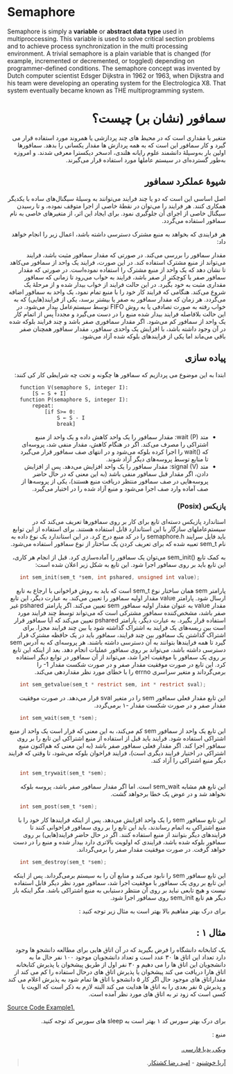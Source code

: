 # Semaphore
Semaphore is simply a **variable** or **abstract data type** used in multiproccessing. This variable is used to solve critical section problems and to achieve process synchronization in the multi processing environment. A trivial semaphore is a plain variable that is changed (for example, incremented or decremented, or toggled) depending on programmer-defined conditions.
The semaphore concept was invented by Dutch computer scientist Edsger Dijkstra in 1962 or 1963, when Dijkstra and his team were developing an operating system for the Electrologica X8. That system eventually became known as THE multiprogramming system.

<div dir="rtl">

# سمافور (نشان بر) چیست؟

متغیر یا مقداری است که در محیط های چند پردازشی یا همروند مورد استفاده قرار می گیرد و کار سمافور این است که به همه پردازش ها مقدار یکسانی را بدهد.
سمافورها اولین بار به‌وسیلهٔ دانشمند علوم رایانه هلندی، ادسخر دیکسترا معرفی شدند. و امروزه به‌طور گسترده‌ای در سیستم عاملها مورد استفاده قرار می‌گیرند.

## شیوهٔ عملکرد سمافور

اصل اساسی این است که دو یا چند فرایند می‌توانند به وسیلهٔ سیگنال‌های ساده با یکدیگر همکاری کنند. هر فرایند را می‌توان در نقطهٔ خاصی از اجرا متوقف نموده، و تا رسیدن سیگنال خاصی از اجرای آن جلوگیری نمود. برای ایجاد این اثر، از متغیرهای خاصی به نام سمافور استفاده می‌گردد.

هر فرایندی که بخواهد به منبع مشترک دسترسی داشته باشد، اعمال زیر را انجام خواهد داد:

مقدار سمافور را بررسی می‌کند.
در صورتی که مقدار سمافور مثبت باشد، فرایند می‌تواند از منبع مشترک استفاده کند. در این صورت، فرایند یک واحد از سمافور می‌کاهد تا نشان دهد که یک واحد از منبع مشترک را استفاده نموده‌است.
در صورتی که مقدار سمافور صفر یا کوچکتر از صفر باشد، فرایند به خواب می‌رود تا زمانی که سمافور مقداری مثبت به خود بگیرد. در این حالت فرایند از خواب بیدار شده و از مرحلهٔ یک شروع می‌کند.
هنگامی که فرایند کار خود را با منبع تمام نمود، یک واحد به سمافور اضافه می‌گردد. هر زمان که مقدار سمافور به صفر یا بیشتر برسد، یکی از فرایند(هایی) که به خواب رفته به صورت تصادفی یا به روش FIFO توسط سیستم‌عامل بیدار می‌شود. در این حالت بلافاصله فرایند بیدار شده منبع را در دست می‌گیرد و مجدداً پس از اتمام کار یک واحد از سمافور کم می‌شود. اگر مقدار سمافوری صفر باشد و چند فرایند بلوکه شده در آن وجود داشته باشد، با افزایش یک واحدی سمافور، مقدار سمافور همچنان صفر باقی می‌ماند اما یکی از فرایندهای بلوکه شده آزاد می‌شود.

## پیاده سازی
ابتدا به این موضوع می پردازیم که سمافور ها چگونه و تحت چه شرایطی کار کی کنند:
<div dir="ltr">

```
    function V(semaphore S, integer I):
        [S ← S + I]
    function P(semaphore S, integer I):
        repeat:
            [if S>= 0:
                S ← S - I
                break]
```
</div>

- متد wait (P):
مقدار سمافور را یک واحد کاهش داده و یک واحد از منبع اشتراکی را مصرف می‌کند. اگر در هنگام کاهش، مقدار منفی شد، پروسه‌ای که wait()‎ را اجرا کرده بلوکه می‌شود و در انتهای صف سمافور قرار می‌گیرد تا منابع توسط پروسه‌های دیگر آزاد شوند.
- متد signal (V):
مقدار سمافور را یک واحد افزایش می‌دهد. پس از افزایش دادن، اگر مقدار قبل سمافور منفی باشد (به این معنی که در حال حاضر پروسه‌هایی در صف سمافور منتظر دریافت منبع هستند)، یکی از پروسه‌ها از صف آماده وارد صف اجرا می‌شود و منبع آزاد شده را در اختیار می‌گیرد.

### پازیکس (Posix)
استاندارد پازیکس دسته‌ای تابع برای کار بر روی سمافورها تعریف می‌کند که در سیستم‌عاملهای سازگار با این استاندارد قابل استفاده هستند. برای استفاده از این توابع باید فایل سرایند semaphore.h را در کد منبع درج کرد. در این استاندارد یک نوع داده به نام sem_t تعبیه شده که برای تعریف کردن یک ساختار از نوع سمافور استفاده می‌شود.

به کمک تابع sem_init()‎ می‌توان یک سمافور را آماده‌سازی کرد. قبل از انجام هر کاری، این تابع باید بر روی سمافور اجرا شود. این تابع به شکل زیر اعلان شده است:
<div dir="ltr">

``` c
    int sem_init(sem_t *sem, int pshared, unsigned int value);
```
</div>

پارامتر sem همان ساختار نوع sem_t است که باید به روش فراخوانی با ارجاع به تابع ارسال شود. پارامتر value مقدار اولیه سمافور را تعیین می‌کند. به عبارت دیگر، این تابع مقدار value به عنوان مقدار اولیه سمافور sem تعیین می‌کند. اگر پارامتر pshared غیر صفر باشد، مشخص‌کننده سمافور مشترکی است که می‌تواند توسط چند فرایند مورد استفاده قرار بگیرد. به عبارت دیگر، پارامتر pshared تعیین می‌کند که آیا سمافور قرار است بین ریسه‌های یک فرایند به اشتراک گذاشته شود یا بین چند فرایند مجزا. برای اشتراک گذاشتن یک سمافور بین چند فرایند، سمافور باید در یک حافظه مشترک قرار گیرد تا همه فرایندها بتوانند به آن دسترسی داشته باشند. هر پروسه‌ای که به آدرس sem دسترسی داشته باشد، می‌تواند بر روی سمافور عملیات انجام دهد. بعد از اینکه این تابع بر روی یک سمافور با موفقیت اجرا شد، می‌تواند از آن سمافور در توابع دیگر استفاده کرد. این تابع در صورت موفقیت مقدار صفر و در صورت شکست مقدار ‎-1 را برمی‌گرداند و متغیر سراسری errno را با خطای مورد نظر مقداردهی می‌کند.
<div dir="ltr">

``` c
    int sem_getvalue(sem_t * restrict sem, int * restrict sval);
```
</div>

این تابع مقدار فعلی سمافور sem را در متغیر sval قرار می‌دهد. در صورت موفقیت مقدار صفر و در صورت شکست مقدار -۱‎ برمی‌گردد.
<div dir="ltr">

``` c
    int sem_wait(sem_t *sem);
```
</div>

این تابع یک واحد از سمافور sem کم می‌کند، به این معنی که قرار است یک واحد از منبع اشتراکی استفاده شود. فرایند باید قبل از استفاده از منبع اشتراکی این تابع را بر روی سمافور اجرا کند. اگر مقدار فعلی سمافور صفر باشد (به این معنی که هم‌اکنون منبع اشتراکی در اختیار فرایند دیگری است)، فرایند فراخوان بلوکه می‌شود، تا وقتی که فرایند دیگر منبع اشتراکی را آزاد کند.
<div dir="ltr">

``` c
    int sem_trywait(sem_t *sem);
```
</div>

این تابع هم مشابه sem_wait است. اما اگر مقدار سمافور صفر باشد، پروسه بلوکه نخواهد شد و در عوض یک خطا برخواهد گشت.
<div dir="ltr">

``` c
    int sem_post(sem_t *sem);
```
</div>

این تابع سمافور sem را یک واحد افزایش می‌دهد. پس از اینکه فرایندها کار خود را با منبع اشتراکی به اتمام رساندند، باید این تابع را بر روی سمافور فراخوانی کنند تا فرایندهای دیگر بتوانند از منبع استفاده کنند. اگر در حال حاضر فرایند(هایی) بر روی سمافور بلوکه شده باشد، فرایندی که اولویت بالاتری دارد بیدار شده و منبع را در دست خواهد گرفت. در صورت موفقیت مقدار صفر را برمی‌گرداند.
<div dir="ltr">

``` c
    int sem_destroy(sem_t *sem);
```
</div>

این تابع سمافور sem را نابود می‌کند و منابع آن را به سیستم برمی‌گرداند. پس از اینکه این تابع بر روی یک سمافور با موفقیت اجرا شد، سمافور مورد نظر دیگر قابل استفاده نیست و هیچ تابعی نباید بر روی آن منتظر دستیابی به منبع اشتراکی باشد. مگر اینکه بار دیگر هم تابع sem_init روی سمافور اجرا شود.


برای درک بهتر مفاهیم بالا بهتر است به مثال زیر توجه کنید :

## مثال ۱ :
یک کتابخانه دانشگاه را فرض بگیرید که در آن اتاق هایی برای مطالعه دانشجو ها وجود دارد تعداد این اتاق ها ۳۰ عدد است و تعداد دانشجویان موجود ۱۰۰ نفر حال ما به دانشجویان این اتاق ها را می دهیم و ۳۰ نفر اول از طریق پیشخوان یا پذیرش کتابخانه اتاق هارا دریافت می کند پیشخوان یا پذیرش اتاق های درحال استفاده را کم می کند از مقداراتاق های موجود حال اگر کار ۵ دانشجو با اتاق ها تمام شود به پذیرش اعلام می کند و پذیرش ۵ نفر بعدی را به اتاق ها هدایت می کند البته لازم به ذکر است که الویت با کسی است که زود تر به اتاق های مورد نظر آمده است.

<div dir="ltr">

[Source Code Example1.][Github Example1]

</div>

برای درک بهتر سورس کد ۱ بهتر است به sleep های سورس کد توجه کنید.

منبع : <br/><br/>
[ویکی پدیا فارسی.][WikiPediaFA]

>[آریا خوشنود][GithubAriakh55] - [امید رضا کشتکار][Githubomidnw].

[Github Example1]: https://github.com/ariakh55/Semaphore/blob/master/Example01.c

[WikiPediaFA]: https://fa.wikipedia.org/wiki/%D9%86%D8%B4%D8%A7%D9%86%E2%80%8C%D8%A8%D8%B1

[GithubAriakh55]: https://github.com/ariakh55/

[Githubomidnw]: https://github.com/omidnw/
</div>
